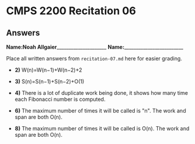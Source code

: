 # CMPS 2200 Recitation 06
## Answers

**Name:**__Noah Allgaier_______________________
**Name:**_________________________


Place all written answers from `recitation-07.md` here for easier grading.



- **2)** W(n)=W(n−1)+W(n−2)+2

- **3)** S(n)=S(n−1)+S(n−2)+O(1)

- **4)** There is a lot of duplicate work being done, it shows how many time each Fibonacci number is computed. 

- **6)** The maximum number of times it will be called is "n". The work and span are both O(n).

- **8)** The maximum number of times it will be called is O(n). The work and span are both O(n).
